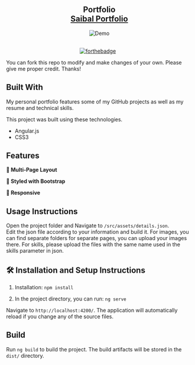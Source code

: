 <h2 align="center">
  Portfolio <br/>
  <a href="https://saibalmaiti.github.io/me.portfolio/home" target="_blank">Saibal Portfolio</a>
</h2>

<div align="center">
  <img alt="Demo" src="https://github.com/saibalmaiti/portfolio/assets/51844015/ee7ca72c-6d81-44f4-b700-34f9a057babf" />
</div>
<br>

<center>
  
[![forthebadge](https://forthebadge.com/images/badges/made-with-typescript.svg)](https://forthebadge.com) &nbsp;

</center>

You can fork this repo to modify and make changes of your own. Please give me proper credit. Thanks!

## Built With

My personal portfolio features some of my GitHub projects as well as my resume and technical skills.<br/>

This project was built using these technologies.

- Angular.js
- CSS3

## Features

**📖 Multi-Page Layout**

**🎨 Styled with Bootstrap**

**📱 Responsive**

## Usage Instructions

Open the project folder and Navigate to `/src/assets/details.json`. <br/>
Edit the json file according to your information and build it. For images, you can find separate folders for separate pages, you can upload your images there.
For skills, please upload the files with the same name used in the skills parameter in json.

## 🛠 Installation and Setup Instructions

1. Installation: `npm install`

2. In the project directory, you can run: `ng serve`

Navigate to `http://localhost:4200/`. The application will automatically reload if you change any of the source files.

## Build

Run `ng build` to build the project. The build artifacts will be stored in the `dist/` directory.


